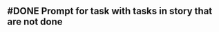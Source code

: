 ## #DONE Prompt for task with tasks in story that are not done
<!-- 
#task
created:2023-09-27T03:41:23.413Z
group:"Ungrouped Tasks"
story-id:start-a-task-without-args
task-id:ulSc3
order:-10 completed:2023-10-01T17:34:03.995Z
archived:true
archivedAt:2024-10-30T22:38:06-04:00
originalPath:backlog/stories/start-a-task-without-args/tasks/Prompt-for-task-with-tasks-in-story-that-are-not-done.md
originalLine:1
-->


